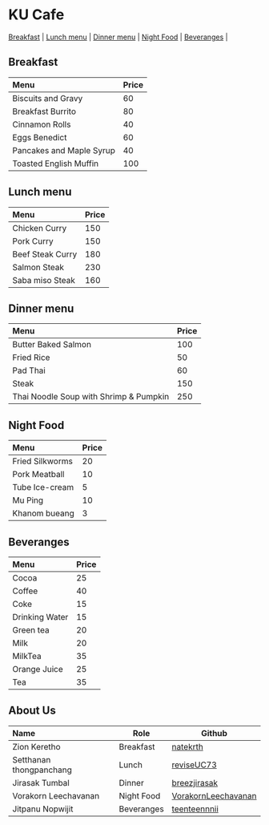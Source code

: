 # KU Cafe

[Breakfast](#breakfast) | [Lunch menu](#lunch-menu) | [Dinner menu](#dinner-menu) | [Night Food](#night-food) | [Beveranges](#beveranges) |

## Breakfast 

| Menu                     | Price    |
|:-------------------------|----------|
| Biscuits and Gravy       | 60       |
| Breakfast Burrito        | 80       |
| Cinnamon Rolls           | 40       |
| Eggs Benedict            | 60       |
| Pancakes and Maple Syrup | 40       |
| Toasted English Muffin   | 100      |

## Lunch menu

| Menu                     | Price    |
|:-------------------------|----------|
| Chicken Curry            | 150      |
| Pork Curry               | 150      |
| Beef Steak Curry         | 180      |
| Salmon Steak             | 230      |
| Saba miso Steak          | 160      |

## Dinner menu

| Menu                                                  | Price     |
|:------------------------------------------------------|-----------|
| Butter Baked Salmon                                   | 100       |
| Fried Rice                                            | 50        |
| Pad Thai                                              | 60        |
| Steak                                                 | 150       |
| Thai Noodle Soup with Shrimp & Pumpkin                | 250       |

## Night Food

| Menu                     | Price    |
|:-------------------------|----------|
| Fried Silkworms          | 20       |
| Pork Meatball            | 10       |
| Tube Ice-cream           | 5        |
| Mu Ping                  | 10       |
| Khanom bueang            | 3        |


## Beveranges
| Menu                       | Price  |
|:-------------------------|----------|
| Cocoa                      | 25     |
| Coffee                     | 40     |
| Coke                       | 15     |
| Drinking Water             | 15     |
| Green tea                  | 20     |
| Milk                       | 20     |
| MilkTea                    | 35     |
| Orange Juice               | 25     |
| Tea                        | 35     |


## About Us
| Name      | Role      | Github          |
|:----------|-----------|-----------------|
| Zion Keretho | Breakfast |[natekrth](https://github.com/natekrth)   |
| Setthanan thongpanchang | Lunch | [reviseUC73](https://github.com/reviseUC73) |
| Jirasak Tumbal | Dinner | [breezjirasak](https://github.com/breezjirasak) |
| Vorakorn Leechavanan | Night Food | [VorakornLeechavanan](https://github.com/VorakornLeechavanan) |
| Jitpanu Nopwijit | Beveranges | [teenteennnii](https://github.com/teenteennnii) |
